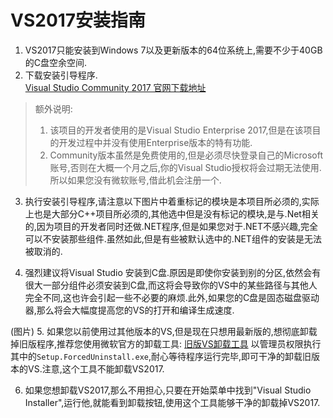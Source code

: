 VS2017安装指南
=====================

1. VS2017只能安装到Windows 7以及更新版本的64位系统上,需要不少于40GB的C盘空余空间.<br>
2. 下载安装引导程序.<br>
[Visual Studio Community 2017 官网下载地址](https://visualstudio.microsoft.com/thank-you-downloading-visual-studio/?sku=Community&rel=15)
> 额外说明: 
> 1. 该项目的开发者使用的是Visual Studio Enterprise 2017,但是在该项目的开发过程中并没有使用Enterprise版本的特有功能.<br>
> 2. Community版本虽然是免费使用的,但是必须尽快登录自己的Microsoft账号,否则在大概一个月之后,你的Visual Studio授权将会过期无法使用.所以如果您没有微软账号,借此机会注册一个.<br>
3. 执行安装引导程序,请注意以下图片中着重标记的模块是本项目所必须的,实际上也是大部分C++项目所必须的,其他选中但是没有标记的模块,是与.Net相关的,因为项目的开发者同时还做.NET程序,但是如果您对于.NET不感兴趣,完全可以不安装那些组件.虽然如此,但是有些被默认选中的.NET组件的安装是无法被取消的.<br>

4. 强烈建议将Visual Studio 安装到C盘.原因是即使你安装到别的分区,依然会有很大一部分组件必须安装到C盘,而这将会导致你的VS中的某些路径与其他人完全不同,这也许会引起一些不必要的麻烦.此外,如果您的C盘是固态磁盘驱动器,那么将会大幅度提高您的VS的打开和编译生成速度.<br>

(图片)
5. 如果您以前使用过其他版本的VS,但是现在只想用最新版的,想彻底卸载掉旧版程序,推荐您使用微软官方的卸载工具:
[旧版VS卸载工具](https://github.com/Microsoft/VisualStudioUninstaller/releases/download/v1.4/TotalUninstaller.zip)
以管理员权限执行其中的`Setup.ForcedUninstall.exe`,耐心等待程序运行完毕,即可干净的卸载旧版本的VS.注意,这个工具不能卸载VS2017.

6. 如果您想卸载VS2017,那么不用担心,只要在开始菜单中找到"Visual Studio Installer",运行他,就能看到卸载按钮,使用这个工具能够干净的卸载掉VS2017.